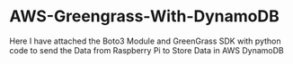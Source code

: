 # AWS-Greengrass-With-DynamoDB
Here I have attached the Boto3 Module and GreenGrass SDK with python code to send the Data from Raspberry Pi to Store Data in AWS DynamoDB
